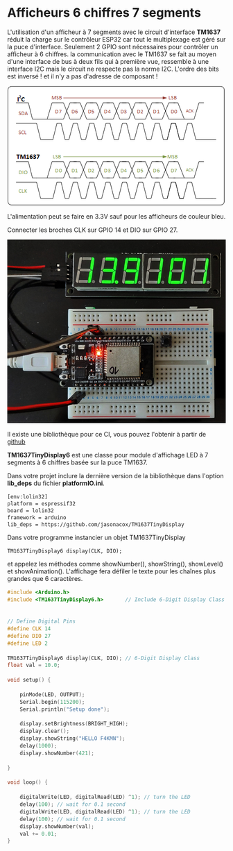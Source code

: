 ﻿# Afficheurs 6 chiffres 7 segments  



L'utilisation d'un afficheur à 7 segments avec le circuit d'interface **TM1637** réduit la charge sur le contrôleur ESP32 car tout le multiplexage est géré sur la puce d'interface.  Seulement 2 GPIO sont nécessaires pour contrôler un afficheur à 6 chiffres. la communication avec le TM1637 se fait au moyen d'une interface de bus à deux fils qui à première vue,  ressemble à une interface I2C mais le circuit ne respecte pas la norme I2C. L'ordre des bits est inversé ! et il n'y a pas d'adresse de composant !

![ordre des bits](/20_Afficheur_TM1637/img/TM1637_bit_ordering.png)

L'alimentation peut se faire en 3.3V sauf pour les afficheurs de couleur bleu.

Connecter les broches CLK sur GPIO 14 et DIO sur GPIO 27. 

![Câblage](/20_Afficheur_TM1637/img/cablage.jpg)

Il existe une bibliothèque pour ce CI, vous pouvez l'obtenir à partir de [github](https://github.com/jasonacox/TM1637TinyDisplay)

**TM1637TinyDisplay6** est une classe  pour module d'affichage LED à 7 segments à  6 chiffres basée sur la puce TM1637. 

Dans votre projet inclure la dernière version de la bibliothèque dans l'option **lib_deps** du fichier **platformIO.ini**.
```
[env:lolin32]
platform = espressif32
board = lolin32
framework = arduino
lib_deps = https://github.com/jasonacox/TM1637TinyDisplay
```

Dans votre programme instancier un objet TM1637TinyDisplay 
```
TM1637TinyDisplay6 display(CLK, DIO);
```
et appelez les méthodes comme showNumber(), showString(), showLevel() et showAnimation(). 
L'affichage fera défiler le texte pour les chaînes plus grandes que 6 caractères.

```cpp
#include <Arduino.h>
#include <TM1637TinyDisplay6.h>       // Include 6-Digit Display Class Header


// Define Digital Pins
#define CLK 14
#define DIO 27
#define LED 2

TM1637TinyDisplay6 display(CLK, DIO); // 6-Digit Display Class
float val = 10.0;

void setup() {

    pinMode(LED, OUTPUT);
    Serial.begin(115200);
    Serial.println("Setup done");

    display.setBrightness(BRIGHT_HIGH); 
    display.clear();
    display.showString("HELLO F4KMN");
    delay(1000);
    display.showNumber(421);
    
}

void loop() {

    digitalWrite(LED, digitalRead(LED) ^1); // turn the LED 
    delay(100); // wait for 0.1 second
    digitalWrite(LED, digitalRead(LED) ^1); // turn the LED 
    delay(100); // wait for 0.1 second
    display.showNumber(val);
    val += 0.01;
}
```


 
